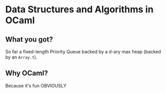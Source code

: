 # Data Structures and Algorithms in OCaml

## What you got?

So far a fixed-length Priority Queue backed by a d-ary max heap (backed by an `Array.t`).

## Why OCaml?

Because it's fun OBVIOUSLY
